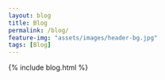 ```yaml
---
layout: blog
title: Blog
permalink: /blog/
feature-img: "assets/images/header-bg.jpg"
tags: [Blog]
---
```

{% include blog.html %}
